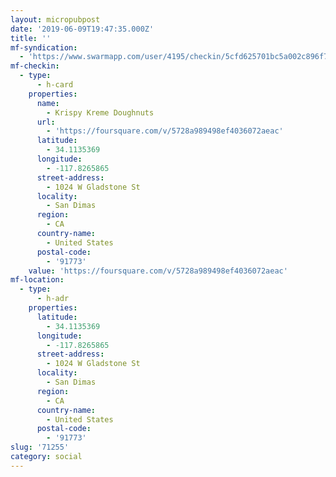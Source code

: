 ```yaml
---
layout: micropubpost
date: '2019-06-09T19:47:35.000Z'
title: ''
mf-syndication:
  - 'https://www.swarmapp.com/user/4195/checkin/5cfd625701bc5a002c896f78'
mf-checkin:
  - type:
      - h-card
    properties:
      name:
        - Krispy Kreme Doughnuts
      url:
        - 'https://foursquare.com/v/5728a989498ef4036072aeac'
      latitude:
        - 34.1135369
      longitude:
        - -117.8265865
      street-address:
        - 1024 W Gladstone St
      locality:
        - San Dimas
      region:
        - CA
      country-name:
        - United States
      postal-code:
        - '91773'
    value: 'https://foursquare.com/v/5728a989498ef4036072aeac'
mf-location:
  - type:
      - h-adr
    properties:
      latitude:
        - 34.1135369
      longitude:
        - -117.8265865
      street-address:
        - 1024 W Gladstone St
      locality:
        - San Dimas
      region:
        - CA
      country-name:
        - United States
      postal-code:
        - '91773'
slug: '71255'
category: social
---
```

